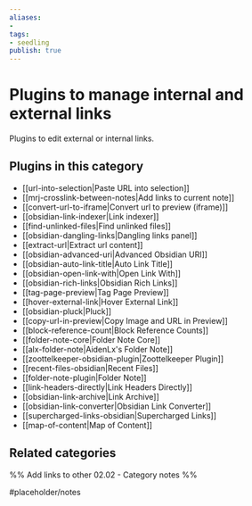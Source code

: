 ```yaml
---
aliases:
- 
tags: 
- seedling 
publish: true
---
```



# Plugins to manage internal and external links

Plugins to edit external or internal links.

## Plugins in this category

- [[url-into-selection|Paste URL into selection]]
- [[mrj-crosslink-between-notes|Add links to current note]]
- [[convert-url-to-iframe|Convert url to preview (iframe)]]
- [[obsidian-link-indexer|Link indexer]]
- [[find-unlinked-files|Find unlinked files]]
- [[obsidian-dangling-links|Dangling links panel]]
- [[extract-url|Extract url content]]
- [[obsidian-advanced-uri|Advanced Obsidian URI]]
- [[obsidian-auto-link-title|Auto Link Title]]
- [[obsidian-open-link-with|Open Link With]]
- [[obsidian-rich-links|Obsidian Rich Links]]
- [[tag-page-preview|Tag Page Preview]]
- [[hover-external-link|Hover External Link]]
- [[obsidian-pluck|Pluck]]
- [[copy-url-in-preview|Copy Image and URL in Preview]]
- [[block-reference-count|Block Reference Counts]]
- [[folder-note-core|Folder Note Core]]
- [[alx-folder-note|AidenLx's Folder Note]]
- [[zoottelkeeper-obsidian-plugin|Zoottelkeeper Plugin]]
- [[recent-files-obsidian|Recent Files]]
- [[folder-note-plugin|Folder Note]]
- [[link-headers-directly|Link Headers Directly]]
- [[obsidian-link-archive|Link Archive]]
- [[obsidian-link-converter|Obsidian Link Converter]]
- [[supercharged-links-obsidian|Supercharged Links]]
- [[map-of-content|Map of Content]]


## Related categories

%% Add links to other 02.02 - Category notes %%

#placeholder/notes